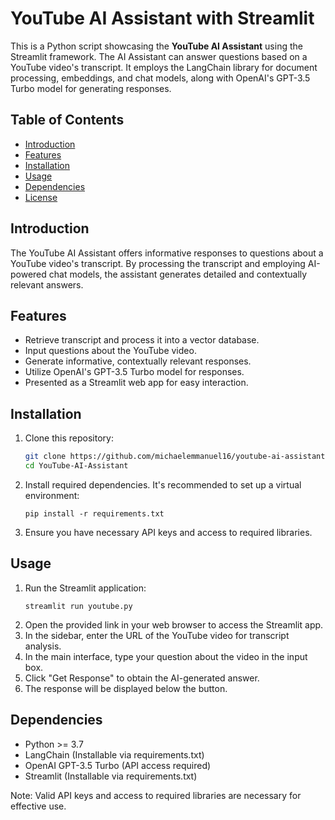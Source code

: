 # YouTube AI Assistant with Streamlit

This is a Python script showcasing the **YouTube AI Assistant** using the Streamlit framework. The AI Assistant can answer questions based on a YouTube video's transcript. It employs the LangChain library for document processing, embeddings, and chat models, along with OpenAI's GPT-3.5 Turbo model for generating responses.

## Table of Contents

- [Introduction](#introduction)
- [Features](#features)
- [Installation](#installation)
- [Usage](#usage)
- [Dependencies](#dependencies)
- [License](#license)

## Introduction

The YouTube AI Assistant offers informative responses to questions about a YouTube video's transcript. By processing the transcript and employing AI-powered chat models, the assistant generates detailed and contextually relevant answers.

## Features

- Retrieve transcript and process it into a vector database.
- Input questions about the YouTube video.
- Generate informative, contextually relevant responses.
- Utilize OpenAI's GPT-3.5 Turbo model for responses.
- Presented as a Streamlit web app for easy interaction.

## Installation

1. Clone this repository:

   ```bash
   git clone https://github.com/michaelemmanuel16/youtube-ai-assistant.git
   cd YouTube-AI-Assistant
2. Install required dependencies. It's recommended to set up a virtual environment:
   ```
   pip install -r requirements.txt
3. Ensure you have necessary API keys and access to required libraries.

## Usage
1. Run the Streamlit application:
   ```
   streamlit run youtube.py
2. Open the provided link in your web browser to access the Streamlit app.
3. In the sidebar, enter the URL of the YouTube video for transcript analysis.
4. In the main interface, type your question about the video in the input box.
5. Click "Get Response" to obtain the AI-generated answer.
6. The response will be displayed below the button.

## Dependencies
- Python >= 3.7
- LangChain (Installable via requirements.txt)
- OpenAI GPT-3.5 Turbo (API access required)
- Streamlit (Installable via requirements.txt)

Note: Valid API keys and access to required libraries are necessary for effective use.